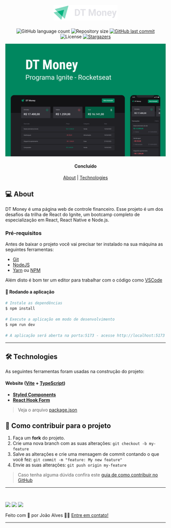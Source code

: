 <h1 align="center">
    <img alt="" title="" src=".github/logo.svg" width="200px" />
</h1>

<p align="center">
  <img alt="GitHub language count" src="https://img.shields.io/github/languages/count/joao0pedro0alves/dt-money?color=#F7DD43">

  <img alt="Repository size" src="https://img.shields.io/github/repo-size/joao0pedro0alves/dt-money">
  
  <a href="https://github.com/joao0pedro0alves/dt-money/commits/master">
    <img alt="GitHub last commit" src="https://img.shields.io/github/last-commit/joao0pedro0alves/dt-money">
  </a>
    
   <img alt="License" src="https://img.shields.io/badge/license-MIT-brightgreen">

   <a href="https://github.com/joao0pedro0alves/dt-money/stargazers">
    <img alt="Stargazers" src="https://img.shields.io/github/stars/joao0pedro0alves/dt-money?style=social">
  </a>
</p>

<p>
  <img src=".github/cover.png" alt="" />
</p>

<h4 align="center"> 
	Concluído
</h4>

<p align="center">
 <a href="#-about">About</a> |
 <a href="#-technologies">Technologies</a>
</p>


## 💻 About

DT Money é uma página web de controle financeiro.
Esse projeto é um dos desafios da trilha de React do Ignite, um bootcamp completo de especialização em React, React Native e Node.js.

### Pré-requisitos

Antes de baixar o projeto você vai precisar ter instalado na sua máquina as seguintes ferramentas:

* [Git](https://git-scm.com)
* [NodeJS](https://nodejs.org/en/)
* [Yarn](https://yarnpkg.com/) ou [NPM](https://www.npmjs.com/)

Além disto é bom ter um editor para trabalhar com o código como [VSCode](https://code.visualstudio.com/)

#### 🧭 Rodando a aplicação

```bash
# Instale as dependências
$ npm install

# Execute a aplicação em modo de desenvolvimento
$ npm run dev

# A aplicação será aberta na porta:5173 - acesse http://localhost:5173
```
---

## 🛠 Technologies

As seguintes ferramentas foram usadas na construção do projeto:

#### **Website**  ([Vite](https://vitejs.dev/)  +  [TypeScript](https://www.typescriptlang.org/))

-   **[Styled Components](https://styled-components.com/)**
-   **[React Hook Form](https://react-hook-form.com/)**

> Veja o arquivo  [package.json](https://github.com/joao0pedro0alves/dt-money/blob/main/web/package.json)

## 💪 Como contribuir para o projeto

1. Faça um **fork** do projeto.
2. Crie uma nova branch com as suas alterações: `git checkout -b my-feature`
3. Salve as alterações e crie uma mensagem de commit contando o que você fez: `git commit -m "feature: My new feature"`
4. Envie as suas alterações: `git push origin my-feature`
> Caso tenha alguma dúvida confira este [guia de como contribuir no GitHub](./CONTRIBUTING.md)

---

<br />

<a href="https://instagram.com/joaao_alvees" target="_blank"><img src="https://img.shields.io/badge/-Instagram-%23E4405F?style=for-the-badge&logo=instagram&logoColor=white" target="_blank"></a>
<a href = "mailto:contato@joao.alves1032003@gmail.com"><img src="https://img.shields.io/badge/Gmail-D14836?style=for-the-badge&logo=gmail&logoColor=white" target="_blank"></a>
<a href="https://www.linkedin.com/in/jo%C3%A3o-pedro-alves-pereira-bb0052216/" target="_blank"><img src="https://img.shields.io/badge/-LinkedIn-%230077B5?style=for-the-badge&logo=linkedin&logoColor=white" target="_blank"></a>

Feito com 💜 por João Alves 👋🏽 [Entre em contato!](https://www.linkedin.com/in/jo%C3%A3o-pedro-alves-pereira-bb0052216/)

---
